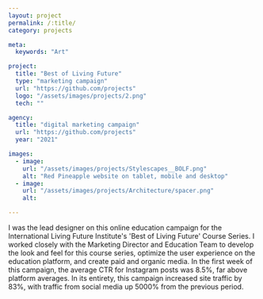```yaml
---
layout: project
permalink: /:title/
category: projects

meta:
  keywords: "Art"

project:
  title: "Best of Living Future"
  type: "marketing campaign"
  url: "https://github.com/projects"
  logo: "/assets/images/projects/2.png"
  tech: ""

agency:
  title: "digital marketing campaign"
  url: "https://github.com/projects"
  year: "2021"

images:
  - image:
    url: "/assets/images/projects/Stylescapes__BOLF.png"
    alt: "Red Pineapple website on tablet, mobile and desktop"  
  - image:
    url: "/assets/images/projects/Architecture/spacer.png"
    alt: 

---
```

<p>I was the lead designer on this online education campaign for the International Living Future Institute's 'Best of Living Future' Course Series. I worked closely with the Marketing Director and Education Team to develop the look and feel for this course series, optimize the user experience on the education platform, and create paid and organic media.
In the first week of this campaign, the average CTR for Instagram posts was 8.5%, far above platform averages. In its entirety, this campaign increased site traffic by 83%, with traffic from social media up 5000% from the previous period. </p>